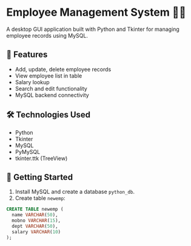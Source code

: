 # Employee Management System 🧑‍💼

A desktop GUI application built with Python and Tkinter for managing employee records using MySQL.

## 🔧 Features
- Add, update, delete employee records
- View employee list in table
- Salary lookup
- Search and edit functionality
- MySQL backend connectivity

## 🛠 Technologies Used
- Python
- Tkinter
- MySQL
- PyMySQL
- tkinter.ttk (TreeView)


## 🚀 Getting Started
1. Install MySQL and create a database `python_db`.
2. Create table `newemp`:
```sql
CREATE TABLE newemp (
  name VARCHAR(50),
  mobno VARCHAR(15),
  dept VARCHAR(50),
  salary VARCHAR(10)
);

